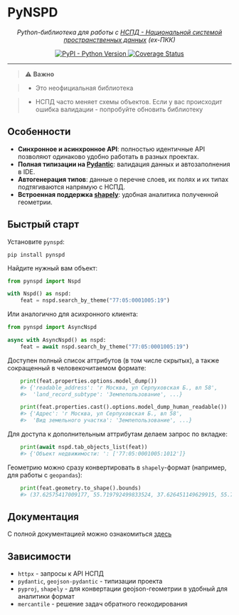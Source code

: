 # PyNSPD

<p align="center">
  <em> Python-библиотека для работы с <a href="https://nspd.gov.ru" target="_blank">НСПД - Национальной системой пространственных данных</a> (ex-ПКК)</em>
</p>
<p align="center">
  <a href="https://pypi.org/project/pynspd/" target="_blank">
      <img alt="PyPI - Python Version" src="https://img.shields.io/pypi/pyversions/pynspd">
  </a>
  <a href='https://coveralls.io/github/yazmolod/pynspd?branch=main'>
    <img src='https://coveralls.io/repos/github/yazmolod/pynspd/badge.svg?branch=main' alt='Coverage Status' />
  </a>

</p>

---

> ⚠️ **Важно**

> - Это неофициальная библиотека

> - НСПД часто меняет схемы объектов. Если у вас происходит ошибка валидации - попробуйте обновить библиотеку

## Особенности
- **Синхронное и асинхронное API**: полностью идентичные API позволяют одинаково удобно работать в разных проектах.
- **Полная типизации на [Pydantic](https://github.com/pydantic/pydantic)**: валидация данных и автозаполнения в IDE.
- **Автогенерация типов**: данные о перечне слоев, их полях и их типах подтягиваются напрямую с НСПД.
- **Встроенная поддержка [shapely](https://github.com/shapely/shapely)**: удобная аналитика полученной геометрии.

## Быстрый старт

Установите `pynspd`:

```
pip install pynspd
```

Найдите нужный вам объект:

```python
from pynspd import Nspd

with Nspd() as nspd:
    feat = nspd.search_by_theme("77:05:0001005:19")
```

Или аналогично для асихронного клиента:

```python
from pynspd import AsyncNspd

async with AsyncNspd() as nspd:
    feat = await nspd.search_by_theme("77:05:0001005:19")
```

Доступен полный список аттрибутов (в том числе скрытых), а также сокращенный в человекочитаемом формате:

```python
    print(feat.properties.options.model_dump())
    #> {'readable_address': 'г Москва, ул Серпуховская Б., вл 58',
    #>  'land_record_subtype': 'Землепользование', ...}

    print(feat.properties.cast().options.model_dump_human_readable())
    #> {'Адрес': 'г Москва, ул Серпуховская Б., вл 58',
    #>  'Вид земельного участка': 'Землепользование', ...}
```

Для доступа к дополнительным аттрибутам делаем запрос по вкладке:

```python
    print(await nspd.tab_objects_list(feat))
    #> {'Объект недвижимости: ': ['77:05:0001005:1012']}
```

Геометрию можно сразу конвертировать в `shapely`-формат (например, для работы с `geopandas`):

```python
    print(feat.geometry.to_shape().bounds)
    #> (37.62575417009177, 55.719792499833524, 37.626451149629915, 55.72046606889391)
```

## Документация
С полной документацией можно ознакомиться [здесь](https://yazmolod.github.io/pynspd/)

## Зависимости
- `httpx` - запросы к API НСПД
- `pydantic`, `geojson-pydantic` - типизации проекта
- `pyproj`, `shapely` - для конвертации geojson-геометрии в удобный для аналитики формат
-  `mercantile` - решение задач обратного геокодирования